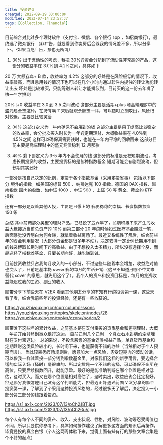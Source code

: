 ```yaml
---
title: 投资建议
created: 2022-09-19 00:00:00
modified: 2023-07-14 23:57:37
tags: [Collection, Financial]
---
```


目前综合对比过多个理财软件（支付宝、微信、各个银行 app ，如招商银行），最终选了微众银行
（非广告，就是看到你卖房后会跟我的情况差不多，所以分享下-。-如果当成广告，那也无所谓）

1. 30%
出于流动性的考虑，我把 30%的资金分配到了流动性非常高的产品，这部分的收益率在 3.0%到 4.2%之间，具体如下

20 万 大额存单+ B 款，收益率为 4.2%
这部分的好处是在风险极低的情况下，收益率很高，而且急用钱的情况下也可以在几个小时内通过软件内提供的转让功能转让出去
坏处是比较难买，只能等别人转让才能排队到，目前买的这一份去年排了快一年才排到

20% t+0 收益率在 3.0 到 3.5 之间波动
这部分主要是活期+plus 和高端理财中的盛元现金宝这种，在持有满 7 天后就跟余额宝一样，可以随时立刻取出，风险相对较低，主要是比较灵活

2. 30%
这部分定义为一年内确保不会用到的钱
这部分主要是用于提高比较稳定的收益率，会分批次买入时长为一年的定期理财，大概收益率在 4.0%到 4.5%之间
这样可以确保真需要钱时，也能在一年内平稳的回收回来
这部分目前主要是高端理财中的盛元纯债稳利 12 月那款

3. 40%
剩下则定义为 3-5 年内不会使用的钱
这部分的标准是无视短期波动，考虑长期投资的收益，主要投资标的是各种指数基金
短期可能会有剧烈波动，但长期其实还好

一部分是按自己决定的比例，定投于各个指数基金（采用定投省事）
包括以下部分
境外的指数，如美国的标普 500 、纳斯达克 100 指数、德国的 DAX 指数、越南指数
国内的指数，如中证 1000 、中证 500 、上证 50 等
黄金，黄金的 ETF 指数

还有一部分是跟着其他人投，主要是且慢上的 我要稳稳的幸福、长赢指数投资 150 等


总结
其中前两部分类型的理财产品，已经投了五六年了，长期积累下来产生的收益大概接近当前总资产的 10%
而第三部分 20 年的时候投过医疗基金赚过一笔，后面感觉没弄明白为何会赚，就拿着收益离场了。最近又系统性了解后，结合前些年的资金利用情况（大部分资金都是很多年不动），决定安排一定比例长期用不到的钱来博取长期时间下的高收益。由于不想投入太多精力，所以没有选择个股，而是选择了指数类基金，只要长期向好，就能赚到钱。

目前投资收益只占我每月收入的一小部分，不过这些年随着本金增加，收益绝对值也变大了，目前是基本能 cover 我的每月的生活开销（这里不知道用哪个中文来替代 cover 的意思，就先用这个了）。我个人的资产和投资目标是，每月的投资收益能超过我的工资、副业的收入

顺带分享下前些天在 V2EX 看到其他朋友分享的有知有行的投资第一课，这些天看了看，结合我前些年的投资经验，还是有一些收获的。

https://youzhiyouxing.cn/curriculum/lessons
https://youzhiyouxing.cn/topics/skeleton/nodes/28
https://youzhiyouxing.cn/topics/ezone/nodes/2


顺带发下这些年的累计收益，之前基本是在支付宝买的货币基金和定期理财，大概一年前开始转移到微众银行这边。
目前还剩几个还剩一个月左右未到期的定期理财在支付宝这边。
总的来说，不投含股票的基金这类权益产品，单靠货币基金和定期理财这类风险较小的，长时间下来，也能获得不错的收益（当然相对于个人预期而言）。
当比较熟悉市场规则后，愿意加大一点风险，忍受短期内的波动的话，可以像我一样试着投一部分钱到指数基金里。对像我们这样的新手而言，要选择合适的实际入场（择时）是很难的，所以定投是一个不错的选择，可以确保不全买在高位，只要后续指数回升，就能浮盈。最好的是能准确判断在哪个位置是相对低估，这时买入，而又在哪个位置是相对高估了，这时卖出，收益应该会比定投好。但这部分我很清楚自己没有这个判断能力，但最近正好通过前面 v 友分享的那个投资第一课，了解到了个采用这种投资风格的，经过很多天了解后，决定投入一小部分第三部分的钱跟着投资。

https://s1.ax1x.com/2023/07/13/pCh2JBT.jpg
https://s1.ax1x.com/2023/07/13/pCh2GuV.jpg


每个人有每个人不同的资产、收入、支出状况、性格，对风险、波动等忍受阈值也不同，所以只是供你参考下，具体如何操作建议了解更多这方面的知识后再操作，毕竟是投的真金白银（个人这两周体验下来，觉得上面有知有行的那些文章合集是个不错的起点）
